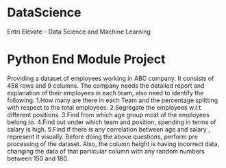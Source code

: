 # DataScience
Entri Elevate - Data Science and Machine Learning
# Python End Module Project
Providing a dataset of employees working in ABC company. It consists of 458 rows and 9 columns. The company needs the detailed report and explanation of their employees in each team, also need to identify the following:
1.How many are there in each Team and the percentage splitting with respect to the total employees.
2.Segregate the employees w.r.t different positions.
3.Find from which age group most of the employees belong to.
4.Find out under which team and position, spending in terms of salary is high.
5.Find if there is any correlation between age and salary , represent it visually.
Before doing the above questions, perform pre processing of the dataset. Also, the column height is having incorrect data, changing the data of that particular column with any random numbers between 150 and 180.

